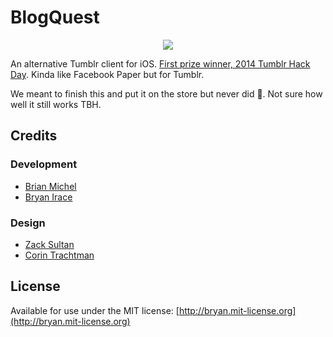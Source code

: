 # BlogQuest

<p align="center"><img src="https://56.media.tumblr.com/ceef33afa678fb12d6d257c75c1ca166/tumblr_n5dd14OiyH1qb1l2uo1_540.jpg"></p>

An alternative Tumblr client for iOS. [First prize winner, 2014 Tumblr Hack Day](https://www.tumblr.com/tagged/blogquest). Kinda like Facebook Paper but for Tumblr.

We meant to finish this and put it on the store but never did 😬. Not sure how well it still works TBH.

## Credits

### Development

* [Brian Michel](https://twitter.com/brianmichel)
* [Bryan Irace](https://twitter.com/irace)

### Design

* [Zack Sultan](https://twitter.com/zacksultan)
* [Corin Trachtman](https://twitter.com/corintrachtman)

## License

Available for use under the MIT license: [http://bryan.mit-license.org](http://bryan.mit-license.org)
